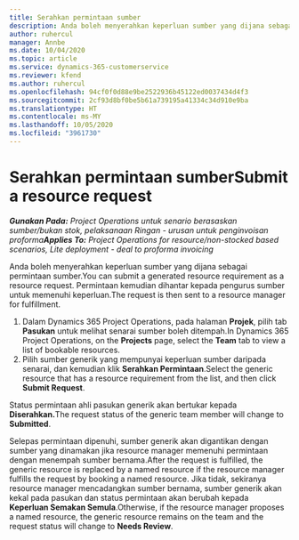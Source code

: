 ```yaml
---
title: Serahkan permintaan sumber
description: Anda boleh menyerahkan keperluan sumber yang dijana sebagai permintaan sumber. Permintaan kemudian dihantar kepada pengurus sumber untuk memenuhi keperluan.
author: ruhercul
manager: Annbe
ms.date: 10/04/2020
ms.topic: article
ms.service: dynamics-365-customerservice
ms.reviewer: kfend
ms.author: ruhercul
ms.openlocfilehash: 94cf0f0d88e9be2522936b45122ed0037434d4f3
ms.sourcegitcommit: 2cf93d8bf0be5b61a739195a41334c34d910e9ba
ms.translationtype: HT
ms.contentlocale: ms-MY
ms.lasthandoff: 10/05/2020
ms.locfileid: "3961730"
---
```

# <a name="submit-a-resource-request"></a><span data-ttu-id="41015-104">Serahkan permintaan sumber</span><span class="sxs-lookup"><span data-stu-id="41015-104">Submit a resource request</span></span>

<span data-ttu-id="41015-105">_**Gunakan Pada:** Project Operations untuk senario berasaskan sumber/bukan stok, pelaksanaan Ringan - urusan untuk penginvoisan proforma_</span><span class="sxs-lookup"><span data-stu-id="41015-105">_**Applies To:** Project Operations for resource/non-stocked based scenarios, Lite deployment - deal to proforma invoicing_</span></span>

<span data-ttu-id="41015-106">Anda boleh menyerahkan keperluan sumber yang dijana sebagai permintaan sumber.</span><span class="sxs-lookup"><span data-stu-id="41015-106">You can submit a generated resource requirement as a resource request.</span></span> <span data-ttu-id="41015-107">Permintaan kemudian dihantar kepada pengurus sumber untuk memenuhi keperluan.</span><span class="sxs-lookup"><span data-stu-id="41015-107">The request is then sent to a resource manager for fulfillment.</span></span>

1. <span data-ttu-id="41015-108">Dalam Dynamics 365 Project Operations, pada halaman **Projek**, pilih tab **Pasukan** untuk melihat senarai sumber boleh ditempah.</span><span class="sxs-lookup"><span data-stu-id="41015-108">In Dynamics 365 Project Operations, on the **Projects** page, select the **Team** tab to view a list of bookable resources.</span></span> 
2. <span data-ttu-id="41015-109">Pilih sumber generik yang mempunyai keperluan sumber daripada senarai, dan kemudian klik **Serahkan Permintaan**.</span><span class="sxs-lookup"><span data-stu-id="41015-109">Select the generic resource that has a resource requirement from the list, and then click **Submit Request**.</span></span>

<span data-ttu-id="41015-110">Status permintaan ahli pasukan generik akan bertukar kepada **Diserahkan.**</span><span class="sxs-lookup"><span data-stu-id="41015-110">The request status of the generic team member will change to **Submitted**.</span></span>

<span data-ttu-id="41015-111">Selepas permintaan dipenuhi, sumber generik akan digantikan dengan sumber yang dinamakan jika resource manager memenuhi permintaan dengan menempah sumber bernama.</span><span class="sxs-lookup"><span data-stu-id="41015-111">After the request is fulfilled, the generic resource is replaced by a named resource if the resource manager fulfills the request by booking a named resource.</span></span> <span data-ttu-id="41015-112">Jika tidak, sekiranya resource manager mencadangkan sumber bernama, sumber generik akan kekal pada pasukan dan status permintaan akan berubah kepada **Keperluan Semakan Semula**.</span><span class="sxs-lookup"><span data-stu-id="41015-112">Otherwise, if the resource manager proposes a named resource, the generic resource remains on the team and the request status will change to **Needs Review**.</span></span>
